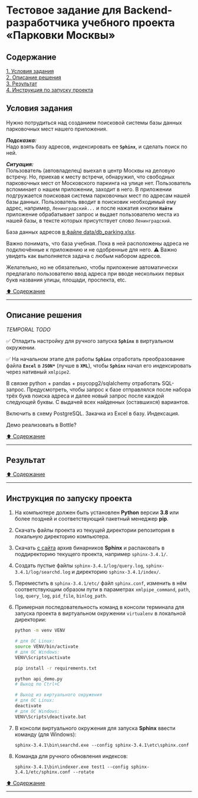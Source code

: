 # Тестовое задание для Backend-разработчика учебного проекта &laquo;Парковки Москвы&raquo; #

## Содержание ##

[1. Условия задания](#условия-задания)    
[2. Описание решения](#описание-решения)    
[3. Результат](#результат)    
[4. Инструкция по запуску проекта](#инструкция-по-запуску-проекта)    

## Условия задания ##

Нужно потрудиться над созданием поисковой системы базы данных парковочных мест
нашего приложения.

***Подсказка:***    
Надо взять базу адресов, индексировать ее **`Sphinx`**, и сделать поиск по ней.

***Ситуация:***    
Пользователь (автовладелец) выехал в центр Москвы на деловую встречу. Но,
приехав к месту встречи, обнаружил, что свободных парковочных мест от
Московского паркинга на улице нет. Пользователь вспоминает о нашем приложении,
заходит в него. В приложении подгружается поисковая система парковочных мест по
адресам нашей базы данных. Пользователь вводит в поисковик необходимый ему
адрес, например, `Ленинградский...` и после нажатия кнопки **`Найти`**
приложение обрабатывает запрос и выдает пользователю места из нашей базы, в
тексте которых присутствует слово `Ленинградский`.

База данных адресов [в файле data/db_parking.xlsx](data/).

Важно понимать, что база учебная. Пока в ней расположены адреса не подключённые
к приложению и не одобренные для него. :warning: Важно увидеть как выполняется
задача с любым набором адресов.

Желательно, но не обязательно, чтобы приложение автоматически предлагало
пользователю ввод адреса при вводе нескольких первых букв названия улицы,
площади, проспекта, etc.

[:arrow_up: Содержание](#содержание)

----

## Описание решения ##

*TEMPORAL TODO*    

:white_check_mark: Отладить настройку для ручного запуска **`Sphinx`** в
виртуальном окружении.

:white_check_mark: На начальном этапе для работы **`Sphinx`** отработать
преобразование файла **`Excel`** в **`JSON*`** (лучше в **`XML`**), чтобы
**`Sphinx`** начал его индексировать через нативный `xmlpipe2`.

В связке python + pandas + psycopg2/sqlalchemy отработать SQL-запрос.
Предусмотреть, чтобы запрос к базе отправлялся после набора трёх букв поиска
адреса и далее новый запрос после каждой следующей буквы. С выдачей всех
найденных (оставшихся) вариантов.

Включить в схему PostgreSQL. Закачка из Excel в базу. Индексация.

Демо реализовать в Bottle?

[:arrow_up: Содержание](#содержание)

----

## Результат ##

[:arrow_up: Содержание](#содержание)

----

## Инструкция по запуску проекта ##

1. На компьютере должен быть установлен **Python** версии **3.8** или более
поздней и соответствующий пакетный менеджер **pip**.
2. Скачать файлы проекта из текущей директории репозитория в локальную
директорию компьютера.
3. Скачать [с сайта](http://sphinxsearch.com/downloads/current/) архив
бинарников **Sphinx** и распаковать в поддиректорию текущего проекта, например
`sphinx-3.4.1/`.
4. Создать пустые файлы `sphinx-3.4.1/log/query.log`,
`sphinx-3.4.1/log/searchd.log` и директорию `sphinx-3.4.1/index/`.
5. Переместить в `sphinx-3.4.1/etc/` файл `sphinx.conf`, изменить в нём
соответствующим образом пути в параметрах `xmlpipe_command`, `path`, `log`,
`query_log`, `pid_file`, `binlog_path`.
6. Примерная последовательность команд в консоли терминала для запуска проекта
в виртуальном окружении `virtualenv` в локальной директории:

    ```bash
    python -m venv VENV

    # для ОС Linux:
    source VENV/bin/activate
    # для ОС Windows:
    VENV\Scripts\activate

    pip install -r requirements.txt

    python api_demo.py
    # Выход по Ctrl+C

    # Выход из виртуального окружения
    # для ОС Linux:
    deactivate
    # для ОС Windows:
    VENV\Scripts\deactivate.bat
    ```

7. В консоли виртуального окружения для запуска **Sphinx** ввести команду (для
Windows):

    ```dos
    sphinx-3.4.1\bin\searchd.exe --config sphinx-3.4.1\etc\sphinx.conf
    ```

8. Команда для ручного обновления индексов:

    ```dos
    sphinx-3.4.1\bin\indexer.exe test1 --config sphinx-3.4.1/etc/sphinx.conf --rotate
    ```

[:arrow_up: Содержание](#содержание)

----
